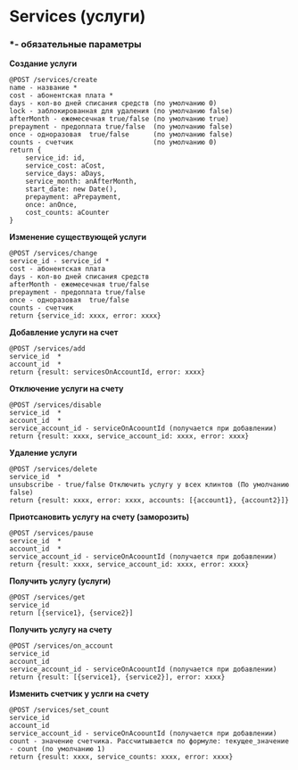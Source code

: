 # Services (услуги)

### *- обязательные параметры

 **Создание услуги**
 
    @POST /services/create
    name - название *
    cost - абонентская плата *
    days - кол-во дней списания средств (по умолчанию 0)
    lock - заблокированная для удаления (по умолчанию false)
    afterMonth - ежемесечная true/false (по умолчанию true)
    prepayment - предоплата true/false  (по умолчанию false)
    once - одноразовая  true/false      (по умолчанию false)
    counts - счетчик                    (по умолчанию 0)
    return {
        service_id: id,
        service_cost: aCost,
        service_days: aDays,
        service_month: anAfterMonth,
        start_date: new Date(),
        prepayment: aPrepayment,
        once: anOnce,
        cost_counts: aCounter
    }
    
 **Изменение существующей услуги**
 
    @POST /services/change
    service_id - service_id *
    cost - абонентская плата
    days - кол-во дней списания средств 
    afterMonth - ежемесечная true/false 
    prepayment - предоплата true/false  
    once - одноразовая  true/false      
    counts - счетчик                    
    return {service_id: xxxx, error: xxxx}
    
 **Добавление услуги на счет**
 
    @POST /services/add
    service_id  *
    account_id  *
    return {result: servicesOnAccountId, error: xxxx}
    
 **Отключение услуги на счету**
 
    @POST /services/disable
    service_id  *
    account_id  *
    service_account_id - serviceOnAcoountId (получается при добавлении)
    return {result: xxxx, service_account_id: xxxx, error: xxxx}

 **Удаление услуги**
 
    @POST /services/delete
    service_id  *
    unsubscribe - true/false Отключить услугу у всех клинтов (По умолчанию false)
    return {result: xxxx, error: xxxx, accounts: [{account1}, {account2}]}

 **Приотсановить услугу на счету (заморозить)**
 
    @POST /services/pause
    service_id  *
    account_id  *
    service_account_id - serviceOnAcoountId (получается при добавлении)
    return {result: xxxx, service_account_id: xxxx, error: xxxx}

 **Получить услугу (услуги)**
 
    @POST /services/get
    service_id  
    return [{service1}, {service2}]
    
**Получить услугу на счету**
 
    @POST /services/on_account
    service_id  
    account_id 
    service_account_id - serviceOnAcoountId (получается при добавлении)
    return {result: [{service1}, {service2}], error: xxxx}

 **Изменить счетчик у услги на счету**
 
    @POST /services/set_count
    service_id  
    account_id  
    service_account_id - serviceOnAcoountId (получается при добавлении)
    count - значение счетчика. Рассчитывается по формуле: текущее_значение - count (по умолчанию 1)
    return {result: xxxx, service_counts: xxxx, error: xxxx}
